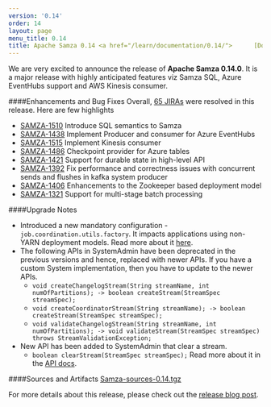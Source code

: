 ```yaml
---
version: '0.14'
order: 14
layout: page
menu_title: 0.14
title: Apache Samza 0.14 <a href="/learn/documentation/0.14/">      [Docs] </a> 
---
```

<!--
   Licensed to the Apache Software Foundation (ASF) under one or more
   contributor license agreements.  See the NOTICE file distributed with
   this work for additional information regarding copyright ownership.
   The ASF licenses this file to You under the Apache License, Version 2.0
   (the "License"); you may not use this file except in compliance with
   the License.  You may obtain a copy of the License at

       http://www.apache.org/licenses/LICENSE-2.0

   Unless required by applicable law or agreed to in writing, software
   distributed under the License is distributed on an "AS IS" BASIS,
   WITHOUT WARRANTIES OR CONDITIONS OF ANY KIND, either express or implied.
   See the License for the specific language governing permissions and
   limitations under the License.
-->

We are very excited to announce the release of **Apache Samza 0.14.0**. It is a major release with highly anticipated features viz Samza SQL, Azure EventHubs support and AWS Kinesis consumer.

####Enhancements and Bug Fixes
Overall, [65 JIRAs](https://issues.apache.org/jira/browse/SAMZA-1109?jql=project%20%3D%20SAMZA%20AND%20status%20%3D%20Resolved%20AND%20fixVersion%20%3D%200.14.0%20ORDER%20BY%20priority%20DESC%2C%20key%20ASC) were resolved in this release. Here are few highlights

- [SAMZA-1510](https://issues.apache.org/jira/browse/SAMZA-1510)  Introduce SQL semantics to Samza
- [SAMZA-1438](https://issues.apache.org/jira/browse/SAMZA-1438)  Implement Producer and consumer for Azure EventHubs
- [SAMZA-1515](https://issues.apache.org/jira/browse/SAMZA-1515)  Implement Kinesis consumer
- [SAMZA-1486](https://issues.apache.org/jira/browse/SAMZA-1486)  Checkpoint provider for Azure tables
- [SAMZA-1421](https://issues.apache.org/jira/browse/SAMZA-1421)  Support for durable state in high-level API
- [SAMZA-1392](https://issues.apache.org/jira/browse/SAMZA-1392)  Fix performance and correctness issues with concurrent sends and flushes in kafka system producer
- [SAMZA-1406](https://issues.apache.org/jira/browse/SAMZA-1406)  Enhancements to the Zookeeper based deployment model
- [SAMZA-1321](https://issues.apache.org/jira/browse/SAMZA-1321)  Support for multi-stage batch processing

####Upgrade Notes
- Introduced a new mandatory configuration - `job.coordination.utils.factory`. It impacts applications using non-YARN deployment models. Read more about it [here](/learn/documentation/{{site.version}}/jobs/configuration-table.html).
- The following APIs in SystemAdmin have been deprecated in the previous versions and hence, replaced with newer APIs. If you have a custom System implementation, then you have to update to the newer APIs.
    - `void createChangelogStream(String streamName, int numOfPartitions); -> boolean createStream(StreamSpec streamSpec);`
    - `void createCoordinatorStream(String streamName); -> boolean createStream(StreamSpec streamSpec);`
    - `void validateChangelogStream(String streamName, int numOfPartitions); -> void validateStream(StreamSpec streamSpec) throws StreamValidationException;`
- New API has been added to SystemAdmin that clear a stream.
    - `boolean clearStream(StreamSpec streamSpec);` Read more about it in the [API docs](/learn/documentation/{{site.version}}/api/javadocs/org/apache/samza/system/SystemAdmin.html).

####Sources and Artifacts
[Samza-sources-0.14.tgz](http://www.apache.org/dyn/closer.cgi/samza/0.14.0)

For more details about this release, please check out the [release blog post](https://blogs.apache.org/samza/).
